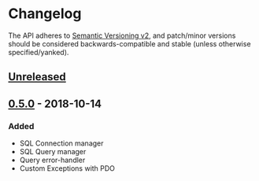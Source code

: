 # Changelog

The API adheres to [Semantic Versioning v2](https://semver.org/spec/v2.0.0.html), and patch/minor versions should be considered backwards-compatible and stable (unless otherwise specified/yanked).

## [Unreleased]


## [0.5.0] - 2018-10-14
### Added

- SQL Connection manager
- SQL Query manager
- Query error-handler
- Custom Exceptions with PDO

[Unreleased]: https://github.com/hugopakula/simple-db/compare/v0.5.0...HEAD
[0.5.0]: https://github.com/hugopakula/simple-db/compare/6fda8ba...v0.5.0
